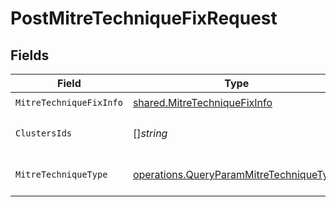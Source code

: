 # PostMitreTechniqueFixRequest


## Fields

| Field                                                                                              | Type                                                                                               | Required                                                                                           | Description                                                                                        |
| -------------------------------------------------------------------------------------------------- | -------------------------------------------------------------------------------------------------- | -------------------------------------------------------------------------------------------------- | -------------------------------------------------------------------------------------------------- |
| `MitreTechniqueFixInfo`                                                                            | [shared.MitreTechniqueFixInfo](../../models/shared/mitretechniquefixinfo.md)                       | :heavy_check_mark:                                                                                 | N/A                                                                                                |
| `ClustersIds`                                                                                      | []*string*                                                                                         | :heavy_minus_sign:                                                                                 | the clusters ids to filter by                                                                      |
| `MitreTechniqueType`                                                                               | [operations.QueryParamMitreTechniqueType](../../models/operations/queryparammitretechniquetype.md) | :heavy_check_mark:                                                                                 | MITRE technique type                                                                               |